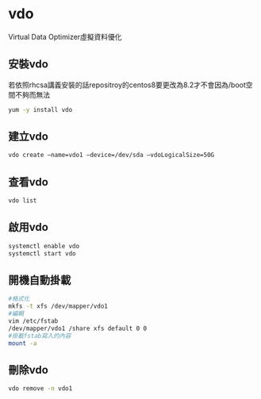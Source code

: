 # vdo

Virtual Data Optimizer虛擬資料優化 

## 安裝vdo

若依照rhcsa講義安裝的話repositroy的centos8要更改為8.2才不會因為/boot空間不夠而無法

```bash
yum -y install vdo
```

## 建立vdo

```bash
vdo create –name=vdo1 –device=/dev/sda –vdoLogicalSize=50G
```

 

## 查看vdo

```bash
vdo list
```

## 啟用vdo

```bash
systemctl enable vdo 
systemctl start vdo
```

## 開機自動掛載

```bash
#格式化
mkfs -t xfs /dev/mapper/vdo1 
#編輯
vim /etc/fstab
/dev/mapper/vdo1 /share xfs default 0 0 
#掛載fstab寫入的內容
mount -a 

```

## 刪除vdo

```bash
vdo remove -n vdo1
```